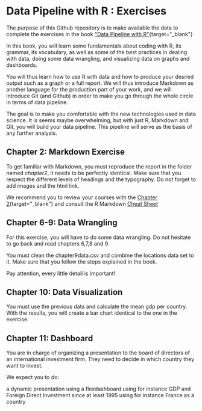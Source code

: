 # Data Pipeline with R : Exercises 

The purpose of this Github repository is to make available the data to complete the exercises in the book ["Data Pipeline with R"](https://warin.ca/dpr/){target="_blank"} 

In this book, you will learn some fundamentals about coding with R, its grammar, its vocabulary, as well as some of the best practices in dealing with data, doing some data wrangling, and visualizing data on graphs and dashboards.

You will thus learn how to use R with data and how to produce your desired output such as a graph or a full report. We will thus introduce Markdown as another language for the production part of your work, and we will introduce Git (and Github) in order to make you go through the whole circle in terms of data pipeline.

The goal is to make you comfortable with the new technologies used in data science. It is seems maybe overwhelming, but with just R, Markdown and Git, you will build your data pipeline. This pipeline will serve as the basis of any further analysis.

## Chapter 2: Markdown Exercise

To get familiar with Markdown, you must reproduce the report in the folder named *chapter2*, it needs to be perfectly identical. Make sure that you respect the different levels of headings and the typography. Do not forget to add images and the html link. 

We recommend you to review your courses with the [Chapter 2](https://warin.ca/dpr/markdown.html){target="_blank"}  and consult the R Markdown [Cheat Sheet](https://rstudio.com/wp-content/uploads/2015/02/rmarkdown-cheatsheet.pdf)

## Chapter 6-9: Data Wrangling

For this exercise, you will have to do some data wrangling. Do not hesitate to go back and read chapters 6,7,8 and 9. 

You must clean the chapter9data.csv and combine the locations data set to it. Make sure that you follow the steps explained in the book.

Pay attention, every little detail is important!


## Chapter 10: Data Visualization

You must use the previous data and calculate the mean gdp per country. With the results, you will create a bar chart identical to the one in the exercise. 

## Chapter 11: Dashboard

You are in charge of organizing a presentation to the board of directors of an international investment firm. They need to decide in which country they want to invest.

We expect you to do:

a dynamic presentation using a flexdashboard
using for instance GDP and Foreign Direct Investment since at least 1995
using for instance France as a country

